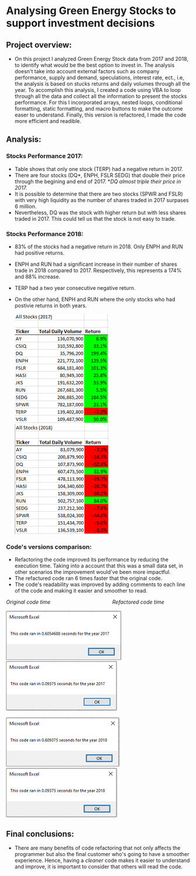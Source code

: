 # **Analysing Green Energy Stocks to support investment decisions**
## Project overview:
- On this project I analyzed Green Energy Stock data from 2017 and 2018, to identify what would be the best option to invest in. The analysis doesn't take into account external factors such as company performance, supply and demand, speculations, interest rate, ect., i.e, the analysis is based on stucks returns and daily volumes through all the year. To accomplish this analysis, I created a code using VBA to loop through all the data and collect all the information to present the stocks performance. For this I incorporated arrays, nested loops, conditional formatting, static formatting, and macro buttons to make the outcome easer to understand. Finally, this version is refactored, I made the code more efficient and readible.

## **Analysis:**

### Stocks Performance 2017:
- Table shows that only one stock (TERP) had a negative return in 2017.
- There are four stocks (DQ*, ENPH, FSLR SEDG) that double their price through the begining and end of 2017. **DQ almost triple their price in 2017.* 
- It is possible to determine that there are two stocks (SPWR and FSLR) with very high liquidity as the number of shares traded in 2017 surpases 6 million.
- Nevertheless, DQ was the stock with higher return but with less shares traded in 2017. This could tell us that the stock is not easy to trade.

### Stocks Performance 2018:
- 83% of the stocks had a negative return in 2018. Only ENPH and RUN had positive returns.
- ENPH and RUN had a significant increase in their number of shares trade in 2018 compared to 2017. Respectively, this represents a 174% and 88% increase.
- TERP had a two year consecutive negative return. 
- On the other hand, ENPH and RUN where the only stocks who had postivie returns in both years.

    ![All_Stocks_2017.png](Resources/All_Stocks_2017.PNG)     ![All_Stocks_2018.png](Resources/All_Stocks_2018.PNG)

### Code's versions comparison:

- Refactoring the code improved its performance by reducing the execution time. Taking into a account that this was a small data set, in other scenarios the improvement would've been more impactful. 
- The refactured code ran 6 times faster that the original code.
- The code's readability was improved by adding comments to each line of the code and making it easier and smoother to read.

*Original code time*&nbsp;&nbsp;&nbsp;&nbsp;&nbsp;&nbsp;&nbsp;&nbsp;&nbsp;&nbsp;&nbsp;&nbsp;&nbsp;&nbsp;&nbsp;&nbsp;&nbsp;&nbsp;&nbsp;&nbsp;&nbsp;&nbsp;&nbsp;&nbsp;&nbsp;&nbsp;&nbsp;&nbsp;&nbsp;&nbsp;&nbsp;&nbsp;&nbsp;&nbsp;&nbsp;&nbsp;&nbsp;&nbsp;&nbsp;&nbsp;&nbsp;&nbsp;&nbsp;*Refactored code time*

![Code_time_2017.png](Resources/Code_time_2017.PNG)  ![Code_time_refactored_2017.png](Resources/Code_time_refactored_2017.PNG) 

![Code_time_2018.png](Resources/Code_time_2018.PNG)  ![Code_time_refactored_2018.png](Resources/Code_time_refactored_2018.PNG) 

## **Final conclusions:**
- There are many benefits of code refactoring that not only affects the programmer but also the final customer who's going to have a smoother experience. Hence, having a *cleaner* code makes it easier to understand and improve, it is important to consider that others will read the code. 

